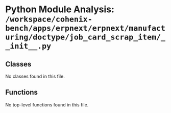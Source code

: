# Python Module Analysis: `/workspace/cohenix-bench/apps/erpnext/erpnext/manufacturing/doctype/job_card_scrap_item/__init__.py`

## Classes

No classes found in this file.


## Functions

No top-level functions found in this file.
